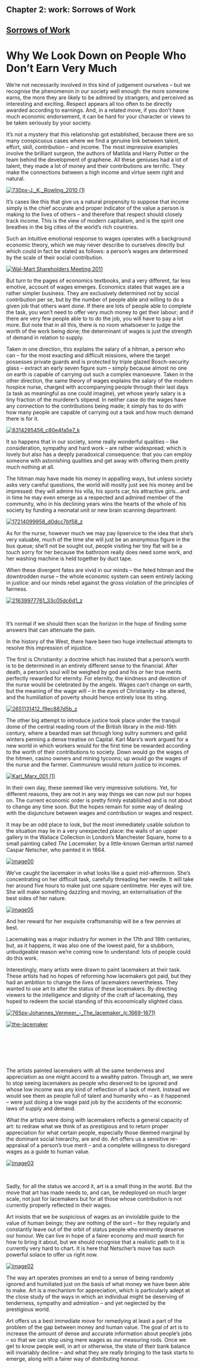 Chapter  2: work: Sorrows of Work
--------------------------------

[Sorrows of Work](../category/work/sorrows-of-work/index.html)
--------------------------------------------------------------

Why We Look Down on People Who Don’t Earn Very Much
===================================================

We’re not necessarily involved in this kind of judgement ourselves – but we recognise the phenomenon in our society well enough: the more someone earns, the more they are likely to be admired by strangers; and perceived as interesting and exciting. Respect appears all too often to be directly awarded according to earnings. And, in a related move, if you don’t have much economic endorsement, it can be hard for your character or views to be taken seriously by your society.

<span style="font-weight: 400;">It’s not a mystery that this relationship got established, because there are so many conspicuous cases where we find a genuine link between talent, effort, skill, contribution – and income. The most impressive examples involve the brilliant surgeon, the authors of Matilda and Harry Potter or the team behind the development of graphene. All these geniuses had a lot of talent, they made a lot of money and their contributions are terrific. They make the connections between a high income and virtue seem right and natural.</span>

[![730px-J.\_K.\_Rowling\_2010 (1)](http://i0.wp.com/www.thebookoflife.org/wp-content/uploads/2015/11/730px-J._K._Rowling_2010-1.jpg?resize=550%2C627)](http://i2.wp.com/www.thebookoflife.org/wp-content/uploads/2015/11/730px-J._K._Rowling_2010-1.jpg)

<span style="font-weight: 400;">It’s cases like this that give us a natural propensity to suppose that income simply is the chief accurate and proper indicator of the value a person is making to the lives of others – and therefore that respect should closely track income. This is the view of modern capitalism, and is the spirit one breathes in the big cities of the world’s rich countries.</span>

<span style="font-weight: 400;">Such an intuitive emotional response to wages operates with a background economic theory, which we may never describe to ourselves directly but which could in fact be stated as follows: a person’s wages are determined by the scale of their social contribution.</span>

[![Wal-Mart Shareholders Meeting 2011](http://i2.wp.com/www.thebookoflife.org/wp-content/uploads/2015/11/5793535047_2d8223c5e0_z.jpg?resize=635%2C424)](http://i2.wp.com/www.thebookoflife.org/wp-content/uploads/2015/11/5793535047_2d8223c5e0_z.jpg)

<span style="font-weight: 400;">But turn to the pages of economics textbooks, and a very different, far less emotive, account of wages emerges. Economics states that wages are a rather simpler business. They are exclusively determined not by social contribution per se, but by the number of people able and willing to do a given job that others want done. If there are lots of people able to complete the task, you won’t need to offer very much money to get their labour; and if there are very few people able to to do the job, you will have to pay a lot more. But note that in all this, there is no room whatsoever to judge the worth of the work being done; the determinant of wages is just the strength of demand in relation to supply.</span>

<span style="font-weight: 400;">Taken in one direction, this explains the salary of a hitman, a person who can – for the most exacting and difficult missions, where the target possesses private guards and is protected by triple glazed Bosch-security glass – extract an early seven figure sum – simply because almost no one on earth is capable of carrying out such a complex manoeuvre. Taken in the other direction, the same theory of wages explains the salary of the modern hospice nurse, charged with accompanying people through their last days (a task as meaningful as one could imagine), yet whose yearly salary is a tiny fraction of the murderer’s stipend. In neither case do the wages have any connection to the contributions being made; it simply has to do with how many people are capable of carrying out a task and how much demand there is for it.</span>

[![8314295456\_c80e4fa5e7\_k](http://i2.wp.com/www.thebookoflife.org/wp-content/uploads/2015/11/8314295456_c80e4fa5e7_k.jpg?resize=635%2C602)](http://i1.wp.com/www.thebookoflife.org/wp-content/uploads/2015/11/8314295456_c80e4fa5e7_k.jpg)

<span style="font-weight: 400;">It so happens that in our society, some really wonderful qualities – like consideration, sympathy and hard work – are rather widespread; which is lovely but also has a deeply paradoxical consequence: that you can employ someone with astonishing qualities and get away with offering them pretty much nothing at all.</span>

<span style="font-weight: 400;">The hitman may have made his money in appalling ways, but unless society asks very careful questions, the world will mostly just see his money and be impressed: they will admire his villa, his sports car, his attractive girls…and in time he may even emerge as a respected and admired member of the community, who in his declining years wins the hearts of the whole of his society by funding a neonatal unit or new brain scanning department.</span>

[![17214099958\_d0dcc7bf58\_z](http://i1.wp.com/www.thebookoflife.org/wp-content/uploads/2015/11/17214099958_d0dcc7bf58_z.jpg?resize=635%2C423)](http://i0.wp.com/www.thebookoflife.org/wp-content/uploads/2015/11/17214099958_d0dcc7bf58_z.jpg)

<span style="font-weight: 400;">As for the nurse, however much we may pay lipservice to the idea that she’s very valuable, much of the time she will just be an anonymous figure in the bus queue; she’ll not be sought out, people visiting her tiny flat will be a touch sorry for her because the bathroom really does need some work, and her washing machine is held together by duct tape.</span>

<span style="font-weight: 400;">When these divergent fates are vivid in our minds – the feted hitman and the downtrodden nurse – the whole economic system can seem entirely lacking in justice: and our minds rebel against the gross violation of the principles of fairness.</span>

[![21639977761\_33c05dc6d1\_z](http://i2.wp.com/www.thebookoflife.org/wp-content/uploads/2015/11/21639977761_33c05dc6d1_z.jpg?resize=635%2C424)](http://i0.wp.com/www.thebookoflife.org/wp-content/uploads/2015/11/21639977761_33c05dc6d1_z.jpg)

 

It’s normal if we should then scan the horizon in the hope of finding some answers that can attenuate the pain.

<span style="font-weight: 400;">In the history of the West, there have been two huge intellectual attempts to resolve this impression of injustice.</span>

<span style="font-weight: 400;">The first is Christianity: a doctrine which has insisted that a person’s worth is to be determined in an entirely different sense to the financial. After death, a person’s soul will be weighed by god and his or her true merits perfectly rewarded for eternity. For eternity, the kindness and devotion of the nurse would be celebrated by the angels. Wages can’t change on earth, but the meaning of the wage will – in the eyes of Christianity – be altered, and the humiliation of poverty should hence entirely lose its sting.</span>

[![2651131412\_f9ec887d5b\_z](http://i1.wp.com/www.thebookoflife.org/wp-content/uploads/2015/11/2651131412_f9ec887d5b_z.jpg?resize=635%2C426)](http://i1.wp.com/www.thebookoflife.org/wp-content/uploads/2015/11/2651131412_f9ec887d5b_z.jpg)

<span style="font-weight: 400;">The other big attempt to introduce justice took place under the tranquil dome of the central reading room of the British library in the mid-19th century, where a bearded man sat through long sultry summers and gelid winters penning a dense treatise on Capital. Karl Marx’s work argued for a new world in which workers would for the first time be rewarded according to the worth of their contributions to society. Down would go the wages of the hitmen, casino owners and mining tycoons; up would go the wages of the nurse and the farmer. Communism would return justice to incomes.</span>

[![Karl\_Marx\_001 (1)](http://i2.wp.com/www.thebookoflife.org/wp-content/uploads/2015/11/Karl_Marx_001-1.jpg?resize=635%2C663)](http://i1.wp.com/www.thebookoflife.org/wp-content/uploads/2015/11/Karl_Marx_001-1.jpg)

<span style="font-weight: 400;">In their own day, these seemed like very impressive solutions. Yet, for different reasons, they are not in any way things we can now put our hopes on. The current economic order is pretty firmly established and is not about to change any time soon. But the hopes remain for some way of dealing with the disjuncture between wages and contribution or wages and respect.</span>

<span style="font-weight: 400;">It may be an odd place to look, but the most immediately usable solution to the situation may lie in a very unexpected place: the walls of an upper gallery in the Wallace Collection in London’s Manchester Square, home to a small painting called *The Lacemaker,* by a little-known German artist named Caspar Netscher, who painted it in 1664.</span>

[![image00](http://i1.wp.com/www.thebookoflife.org/wp-content/uploads/2015/11/image001.png?resize=635%2C650)](http://i1.wp.com/www.thebookoflife.org/wp-content/uploads/2015/11/image001.png)

<span style="font-weight: 400;">We’ve caught the lacemaker in what looks like a quiet mid-afternoon. She’s concentrating on her difficult task, carefully threading her needle. It will take her around five hours to make just one square centimetre. Her eyes will tire. She will make something dazzling and moving, an externalisation of the best sides of her nature.</span>

[![image05](http://i1.wp.com/www.thebookoflife.org/wp-content/uploads/2015/11/image05.png?resize=800%2C492)](http://i0.wp.com/www.thebookoflife.org/wp-content/uploads/2015/11/image05.png)

<span style="font-weight: 400;">And her reward for her exquisite craftsmanship will be a few pennies at best.</span>

<span style="font-weight: 400;">Lacemaking was a major industry for women in the 17th and 18th centuries, but, as it happens, it was also one of the lowest paid, for a stubborn, unbudgeable reason we’re coming now to understand: lots of people could do this work.</span>

Interestingly, many artists were drawn to paint lacemakers at their task. These artists had no hopes of reforming how lacemakers got paid, but they had an ambition to change the lives of lacemakers nevertheless. They wanted to use art to alter the status of these lacemakers. By directing viewers to the intelligence and dignity of the craft of lacemaking, they hoped to redeem the social standing of this economically slighted class.

[![765px-Johannes\_Vermeer\_-\_The\_lacemaker\_(c.1669-1671)](http://i1.wp.com/www.thebookoflife.org/wp-content/uploads/2015/11/765px-Johannes_Vermeer_-_The_lacemaker_c.1669-1671.jpg?resize=635%2C637)](http://i0.wp.com/www.thebookoflife.org/wp-content/uploads/2015/11/765px-Johannes_Vermeer_-_The_lacemaker_c.1669-1671.jpg)

[![the-lacemaker](http://i2.wp.com/www.thebookoflife.org/wp-content/uploads/2015/11/the-lacemaker.jpg?resize=635%2C652)](http://i1.wp.com/www.thebookoflife.org/wp-content/uploads/2015/11/the-lacemaker.jpg)

 

 

 

<span style="font-weight: 400;">The artists painted lacemakers with all the same tenderness and appreciation as one might accord to a wealthy patron. Through art, we were to stop seeing lacemakers as people who deserved to be ignored and whose low income was any kind of reflection of a lack of merit. Instead we would see them as people full of talent and humanity who – as it happened – were just doing a low wage paid job by the accidents of the economic laws of supply and demand.</span>

<span style="font-weight: 400;">What the artists were doing with lacemakers reflects a general capacity of art: to redraw what we think of as prestigious and to return proper appreciation for what certain people, especially those deemed marginal by the dominant social hierarchy, are and do. Art offers us a sensitive re-appraisal of a person’s true merit – and a complete willingness to disregard wages as a guide to human value.</span>

[![image03](http://i0.wp.com/www.thebookoflife.org/wp-content/uploads/2015/11/image031.png?resize=635%2C635)](http://i0.wp.com/www.thebookoflife.org/wp-content/uploads/2015/11/image031.png)

 

Sadly, for all the status we accord it, art is a small thing in the world. But the move that art has made needs to, and can, be redeployed on much larger scale, not just for lacemakers but for all those whose contribution is not currently properly reflected in their wages.

<span style="font-weight: 400;">Art insists that we be suspicious of wages as an inviolable guide to the value of human beings; they are nothing of the sort – for they regularly and constantly leave out of the orbit of status people who eminently deserve our honour. We can live in hope of a fairer economy and must search for how to bring it about, but we should recognise that a realistic path to it is currently very hard to chart. It is here that Netscher’s move has such powerful solace to offer us right now.</span>

[![image02](http://i1.wp.com/www.thebookoflife.org/wp-content/uploads/2015/11/image022.png?resize=327%2C450)](http://i2.wp.com/www.thebookoflife.org/wp-content/uploads/2015/11/image022.png)

The way art operates promises an end to a sense of being randomly ignored and humiliated just on the basis of what money we have been able to make. Art is a mechanism for appreciation, which is particularly adept at the close study of the ways in which an individual might be deserving of tenderness, sympathy and admiration – and yet neglected by the prestigious world.

<span style="font-weight: 400;">Art offers us a best immediate move for remedying at least a part of the problem of the gap between money and human value. The goal of art is to increase the amount of dense and accurate information about people’s jobs – so that we can stop using mere wages as our measuring rods. Once we get to know people well, in art or otherwise, the state of their bank balance will invariably decline – and what they are really bringing to the task starts to emerge, along with a fairer way of distributing honour.</span>

